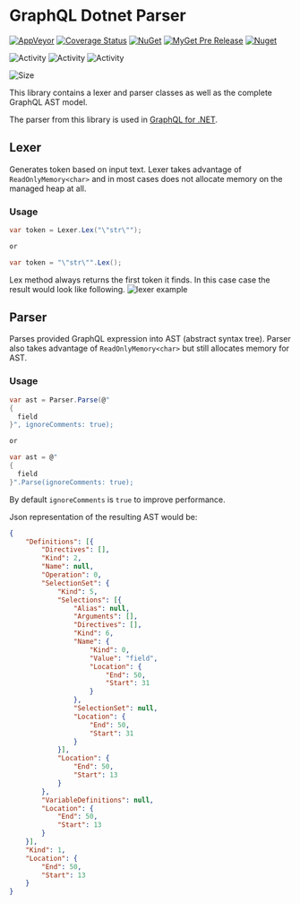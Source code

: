 # GraphQL Dotnet Parser
[![AppVeyor](https://img.shields.io/appveyor/ci/graphql-dotnet-ci/parser.svg)](https://ci.appveyor.com/project/graphql-dotnet-ci/parser)
[![Coverage Status](https://coveralls.io/repos/github/graphql-dotnet/parser/badge.svg?branch=master)](https://coveralls.io/github/graphql-dotnet/parser?branch=master)
[![NuGet](https://img.shields.io/nuget/v/GraphQL-Parser.svg)](https://www.nuget.org/packages/GraphQL-Parser)
[![MyGet Pre Release](https://img.shields.io/myget/graphql-dotnet/vpre/GraphQL-Parser?label=myget)](https://www.myget.org/F/graphql-dotnet/api/v3/index.json)
[![Nuget](https://img.shields.io/nuget/dt/GraphQL-Parser)](https://www.nuget.org/packages/GraphQL-Parser)

![Activity](https://img.shields.io/github/commit-activity/w/graphql-dotnet/parser)
![Activity](https://img.shields.io/github/commit-activity/m/graphql-dotnet/parser)
![Activity](https://img.shields.io/github/commit-activity/y/graphql-dotnet/parser)

![Size](https://img.shields.io/github/repo-size/graphql-dotnet/parser)

This library contains a lexer and parser classes as well as the complete GraphQL AST model.

The parser from this library is used in [GraphQL for .NET](https://github.com/graphql-dotnet/graphql-dotnet).

## Lexer

Generates token based on input text. Lexer takes advantage of `ReadOnlyMemory<char>` and in most cases
does not allocate memory on the managed heap at all.

### Usage
```c#
var token = Lexer.Lex("\"str\"");

or

var token = "\"str\"".Lex();
```
Lex method always returns the first token it finds. In this case case the result would look like following.
![lexer example](assets/lexer-example.png)

## Parser

Parses provided GraphQL expression into AST (abstract syntax tree). Parser also takes advantage of
`ReadOnlyMemory<char>` but still allocates memory for AST.

### Usage
```c#
var ast = Parser.Parse(@"
{
  field
}", ignoreComments: true);

or

var ast = @"
{
  field
}".Parse(ignoreComments: true);
```

By default `ignoreComments` is `true` to improve performance.

Json representation of the resulting AST would be:

```json
{
	"Definitions": [{
		"Directives": [],
		"Kind": 2,
		"Name": null,
		"Operation": 0,
		"SelectionSet": {
			"Kind": 5,
			"Selections": [{
				"Alias": null,
				"Arguments": [],
				"Directives": [],
				"Kind": 6,
				"Name": {
					"Kind": 0,
					"Value": "field",
					"Location": {
						"End": 50,
						"Start": 31
					}
				},
				"SelectionSet": null,
				"Location": {
					"End": 50,
					"Start": 31
				}
			}],
			"Location": {
				"End": 50,
				"Start": 13
			}
		},
		"VariableDefinitions": null,
		"Location": {
			"End": 50,
			"Start": 13
		}
	}],
	"Kind": 1,
	"Location": {
		"End": 50,
		"Start": 13
	}
}
```
